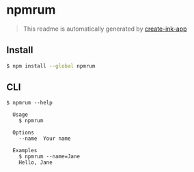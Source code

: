 # npmrum

> This readme is automatically generated by [create-ink-app](https://github.com/vadimdemedes/create-ink-app)


## Install

```bash
$ npm install --global npmrum
```


## CLI

```
$ npmrum --help

  Usage
    $ npmrum

  Options
    --name  Your name

  Examples
    $ npmrum --name=Jane
    Hello, Jane
```

